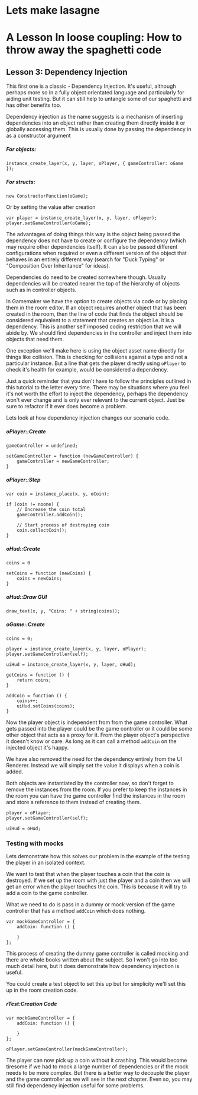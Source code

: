 # Lets make lasagne

# A Lesson In loose coupling: How to throw away the spaghetti code


## Lesson 3: Dependency Injection


This first one is a classic - Dependency Injection. It's useful, although perhaps more so in a fully object orientated language and particularly for aiding unit testing. But it can still help to untangle some of our spaghetti and has other benefits too.

Dependency injection as the name suggests is a mechanism of inserting dependencies into an object rather than creating them directly inside it or globally accessing them. This is usually done by passing the dependency in as a constructor argument

##### For objects:
```gml
instance_create_layer(x, y, layer, oPlayer, { gameController: oGame });
```

##### For structs:
```gml
new ConstructorFunction(oGame);
```

Or by setting the value after creation
```gml
var player = instance_create_layer(x, y, layer, oPlayer);
player.setGameController(oGame);
```

The advantages of doing things this way is the object being passed the dependency does not have to create or configure the dependency (which may require other dependencies itself). It can also be passed different configurations when required or even a different version of the object that behaves in an entirely different way (search for "Duck Typing" or "Composition Over Inheritance" for ideas).

Dependencies do need to be created somewhere though. Usually dependencies will be created nearer the top of the hierarchy of objects such as in controller objects.

In Gamemaker we have the option to create objects via code or by placing them in the room editor. If an object requires another object that has been created in the room, then the line of code that finds the object should be considered equivalent to a statement that creates an object i.e. it is a dependency. This is another self imposed coding restriction that we will abide by. We should find dependencies in the controller and inject them into objects that need them.

One exception we'll make here is using the object asset name directly for things like collision. This is checking for collisions against a type and not a particular instance. But a line that gets the player directly using `oPlayer` to check it's health for example, would be considered a dependency.

Just a quick reminder that you don't have to follow the principles outlined in this tutorial to the letter every time. There may be situations where you feel it's not worth the effort to inject the dependency, perhaps the dependency won't ever change and is only ever relevant to the current object. Just be sure to refactor if it ever does become a problem.

Lets look at how dependency injection changes our scenario code.

##### oPlayer::Create
```gml
gameController = undefined;

setGameController = function (newGameController) {
	gameController = newGameController;
}
```

##### oPlayer::Step
```gml
var coin = instance_place(x, y, oCoin);

if (coin != noone) {
	// Increase the coin total
	gameController.addCoin();

	// Start process of destroying coin
	coin.collectCoin();
}
```

##### oHud::Create
```gml
coins = 0

setCoins = function (newCoins) {
	coins = newCoins;
}
```

##### oHud::Draw GUI
```gml
draw_text(x, y, "Coins: " + string(coins));
```

##### oGame::Create
```gml
coins = 0;

player = instance_create_layer(x, y, layer, oPlayer);
player.setGameController(self);

uiHud = instance_create_layer(x, y, layer, oHud);

getCoins = function () {
	return coins;
}

addCoin = function () {
	coins++;
	uiHud.setCoins(coins);
}
```

Now the player object is independent from from the game controller. What gets passed into the player could be the game controller or it could be some other object that acts as a proxy for it. From the player object's perspective it doesn't know or care. As long as it can call a method `addCoin` on the injected object it's happy.

We have also removed the need for the dependency entirely from the UI Renderer. Instead we will simply set the value it displays when a coin is added.

Both objects are instantiated by the controller now, so don't forget to remove the instances from the room. If you prefer to keep the instances in the room you can have the game controller find the instances in the room and store a reference to them instead of creating them.

```
player = oPlayer;
player.setGameController(self);

uiHud = oHud;
```

### Testing with mocks

Lets demonstrate how this solves our problem in the example of the testing the player in an isolated context.

We want to test that when the player touches a coin that the coin is destroyed. If we set up the room with just the player and a coin then we will get an error when the player touches the coin. This is because it will try to add a coin to the game controller.

What we need to do is pass in a dummy or mock version of the game controller that has a method `addCoin` which does nothing.

```gml
var mockGameController = {
	addCoin: function () {

	}
};
```

This process of creating the dummy game controller is called mocking and there are whole books written about the subject. So I won't go into too much detail here, but it does demonstrate how dependency injection is useful.

You could create a test object to set this up but for simplicity we'll set this up in the room creation code.

##### rTest:Creation Code
```gml
var mockGameController = {
	addCoin: function () {

	}
};

oPlayer.setGameController(mockGameController);
```

The player can now pick up a coin without it crashing. This would become tiresome if we had to mock a large number of dependencies or if the mock needs to be more complex. But there is a better way to decouple the player and the game controller as we will see in the next chapter. Even so, you may still find dependency injection useful for some problems.
